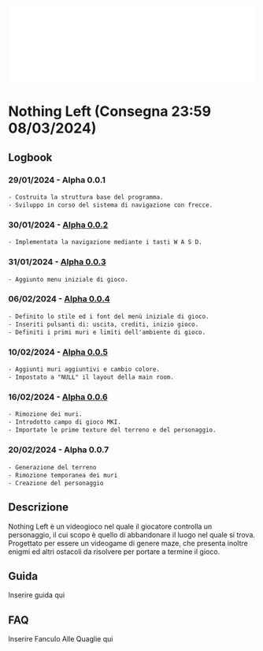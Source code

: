 ![Logo (Wh)](https://github.com/g0ldo/First-Order/blob/f6a465aaeb351d5ea6f4160ab2cbce807a6efb64/LOGO.png)

# Nothing Left (Consegna 23:59 08/03/2024)

## Logbook
  ### 29/01/2024 - Alpha 0.0.1
    - Costruita la struttura base del programma.
    - Sviluppo in corso del sistema di navigazione con frecce.

  ### 30/01/2024 - [Alpha 0.0.2](https://github.com/g0ldo/FGM_Project/blob/3530acfb72393ad7c0bb9f00007db90ec1aec4ac/FGM%20Alpha%200.0.2.zip)
    - Implementata la navigazione mediante i tasti W A S D.

  ### 31/01/2024 - [Alpha 0.0.3](https://github.com/g0ldo/First-Order/blob/7fa2c8ab59d2f6402c8a643ad6e92346d004abb5/FO%20Alpha%200.0.3.zip)
    - Aggiunto menu iniziale di gioco.

  ### 06/02/2024 - [Alpha 0.0.4](https://github.com/g0ldo/First-Order/blob/d917cbe504d741546be70a0aff5c562f52126cc9/FO%20Alpha%200.0.4.zip)
    - Definito lo stile ed i font del menù iniziale di gioco.
    - Inseriti pulsanti di: uscita, crediti, inizio gioco.
    - Definiti i primi muri e limiti dell'ambiente di gioco.

  ### 10/02/2024 - [Alpha 0.0.5](https://github.com/g0ldo/First-Order/blob/c317aeb4374a518ba836d66e1c68ae31f6b42597/Alpha%200.0.5.zip)
    - Aggiunti muri aggiuntivi e cambio colore.
    - Impostato a "NULL" il layout della main room.

  ### 16/02/2024 - [Alpha 0.0.6](https://github.com/g0ldo/First-Order/blob/1e9c84f14e69b6596dbab95bdeab2025203abeff/FO%20Alpha%200.0.6.zip)
    - Rimozione dei muri.
    - Introdotto campo di gioco MKI.
    - Importate le prime texture del terreno e del personaggio.
  ### 20/02/2024 - Alpha 0.0.7
    - Generazione del terreno 
    - Rimozione temporanea dei muri 
    - Creazione del personaggio
  


## Descrizione
  Nothing Left è un videogioco nel quale il giocatore controlla un personaggio, il cui scopo è quello di abbandonare il luogo nel quale si trova. Progettato per essere un videogame di
  genere maze, che presenta inoltre enigmi ed altri ostacoli da risolvere per portare a termine il gioco.

## Guida
  Inserire guida qui

## FAQ
  Inserire Fanculo Alle Quaglie qui
